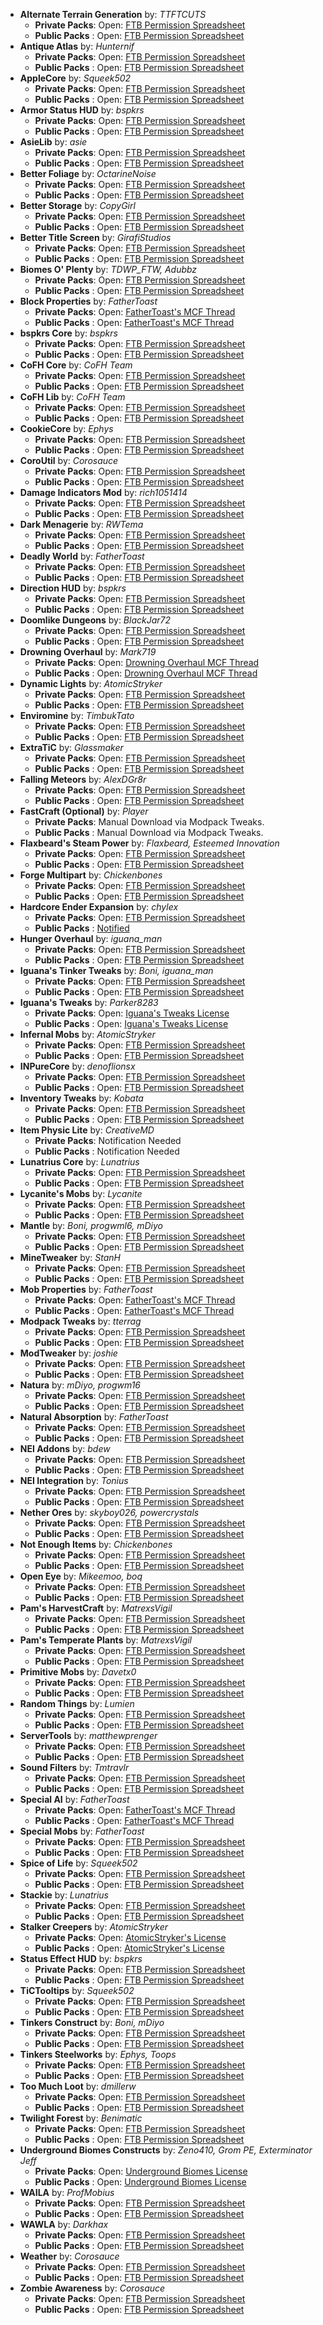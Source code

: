 [AtomicStryker's License]:https://dl.dropboxusercontent.com/u/27836116/FTBPermissionsImages/advancedmachinesatomicstryker.png
[Drowning Overhaul MCF Thread]:http://www.minecraftforum.net/forums/mapping-and-modding/minecraft-mods/2174575-drowning-overhaul-water-got-a-whole-lot-more?comment=45
[FatherToast's MCF Thread]:http://www.minecraftforum.net/forums/mapping-and-modding/minecraft-mods/1282771-1-6-x-forge-father-toasts-mods-special-mobs-mob
[FTB Permission Spreadsheet]:http://1drv.ms/1kbLNMM
[Glowstone Wire MCF Thread]:http://www.minecraftforum.net/forums/mapping-and-modding/minecraft-mods/1280347-glowstone-wire-v1-0-2-113
[Iguana's Tweaks License]:https://github.com/Parker8283/IguanaTweaks/blob/master/LICENSE
[Underground Biomes License]:https://www.dropbox.com/s/45yeaokdmr7wcbm/Underground%20Biomes%20Construct%20Permissions.png?dl=0

- **Alternate Terrain Generation** by: *TTFTCUTS*
  - **Private Packs**: Open: [FTB Permission Spreadsheet]
  - **Public Packs** : Open: [FTB Permission Spreadsheet]
- **Antique Atlas** by: *Hunternif*
  - **Private Packs**: Open: [FTB Permission Spreadsheet]
  - **Public Packs** : Open: [FTB Permission Spreadsheet]
- **AppleCore** by: *Squeek502*
  - **Private Packs**: Open: [FTB Permission Spreadsheet]
  - **Public Packs** : Open: [FTB Permission Spreadsheet]
- **Armor Status HUD** by: *bspkrs*
  - **Private Packs**: Open: [FTB Permission Spreadsheet]
  - **Public Packs** : Open: [FTB Permission Spreadsheet]
- **AsieLib** by: *asie*
  - **Private Packs**: Open: [FTB Permission Spreadsheet]
  - **Public Packs** : Open: [FTB Permission Spreadsheet]
- **Better Foliage** by: *OctarineNoise*
  - **Private Packs**: Open: [FTB Permission Spreadsheet]
  - **Public Packs** : Open: [FTB Permission Spreadsheet]
- **Better Storage** by: *CopyGirl*
  - **Private Packs**: Open: [FTB Permission Spreadsheet]
  - **Public Packs** : Open: [FTB Permission Spreadsheet]
- **Better Title Screen** by: *GirafiStudios*
  - **Private Packs**: Open: [FTB Permission Spreadsheet]
  - **Public Packs** : Open: [FTB Permission Spreadsheet]
- **Biomes O' Plenty** by: *TDWP_FTW, Adubbz*
  - **Private Packs**: Open: [FTB Permission Spreadsheet]
  - **Public Packs** : Open: [FTB Permission Spreadsheet]
- **Block Properties** by: *FatherToast*
  - **Private Packs**: Open: [FatherToast's MCF Thread]
  - **Public Packs** : Open: [FatherToast's MCF Thread]
- **bspkrs Core** by: *bspkrs*
  - **Private Packs**: Open: [FTB Permission Spreadsheet]
  - **Public Packs** : Open: [FTB Permission Spreadsheet]
- **CoFH Core** by: *CoFH Team*
  - **Private Packs**: Open: [FTB Permission Spreadsheet]
  - **Public Packs** : Open: [FTB Permission Spreadsheet]
- **CoFH Lib** by: *CoFH Team*
  - **Private Packs**: Open: [FTB Permission Spreadsheet]
  - **Public Packs** : Open: [FTB Permission Spreadsheet]
- **CookieCore** by: *Ephys*
  - **Private Packs**: Open: [FTB Permission Spreadsheet]
  - **Public Packs** : Open: [FTB Permission Spreadsheet]
- **CoroUtil** by: *Corosauce*
  - **Private Packs**: Open: [FTB Permission Spreadsheet]
  - **Public Packs** : Open: [FTB Permission Spreadsheet]
- **Damage Indicators Mod** by: *rich1051414*
  - **Private Packs**: Open: [FTB Permission Spreadsheet]
  - **Public Packs** : Open: [FTB Permission Spreadsheet]
- **Dark Menagerie** by: *RWTema*
  - **Private Packs**: Open: [FTB Permission Spreadsheet]
  - **Public Packs** : Open: [FTB Permission Spreadsheet]
- **Deadly World** by: *FatherToast*
  - **Private Packs**: Open: [FTB Permission Spreadsheet]
  - **Public Packs** : Open: [FTB Permission Spreadsheet]
- **Direction HUD** by: *bspkrs*
  - **Private Packs**: Open: [FTB Permission Spreadsheet]
  - **Public Packs** : Open: [FTB Permission Spreadsheet]
- **Doomlike Dungeons** by: *BlackJar72*
  - **Private Packs**: Open: [FTB Permission Spreadsheet]
  - **Public Packs** : Open: [FTB Permission Spreadsheet]
- **Drowning Overhaul** by: *Mark719*
  - **Private Packs**: Open: [Drowning Overhaul MCF Thread]
  - **Public Packs** : Open: [Drowning Overhaul MCF Thread]
- **Dynamic Lights** by: *AtomicStryker*
  - **Private Packs**: Open: [FTB Permission Spreadsheet]
  - **Public Packs** : Open: [FTB Permission Spreadsheet]
- **Enviromine** by: *TimbukTato*
  - **Private Packs**: Open: [FTB Permission Spreadsheet]
  - **Public Packs** : Open: [FTB Permission Spreadsheet]
- **ExtraTiC** by: *Glassmaker*
  - **Private Packs**: Open: [FTB Permission Spreadsheet]
  - **Public Packs** : Open: [FTB Permission Spreadsheet]
- **Falling Meteors** by: *AlexDGr8r*
  - **Private Packs**: Open: [FTB Permission Spreadsheet]
  - **Public Packs** : Open: [FTB Permission Spreadsheet]
- **FastCraft (Optional)** by: *Player*
  - **Private Packs**: Manual Download via Modpack Tweaks.
  - **Public Packs** : Manual Download via Modpack Tweaks.
- **Flaxbeard's Steam Power** by: *Flaxbeard, Esteemed Innovation*
  - **Private Packs**: Open: [FTB Permission Spreadsheet]
  - **Public Packs** : Open: [FTB Permission Spreadsheet]
- **Forge Multipart** by: *Chickenbones*
  - **Private Packs**: Open: [FTB Permission Spreadsheet]
  - **Public Packs** : Open: [FTB Permission Spreadsheet]
- **Hardcore Ender Expansion** by: *chylex*
  - **Private Packs**: Open: [FTB Permission Spreadsheet]
  - **Public Packs** : [Notified](https://www.dropbox.com/s/xgp8zkwvspaqqat/Chylex%20TWBB%20Notification.png?dl=0)
- **Hunger Overhaul** by: *iguana_man*
  - **Private Packs**: Open: [FTB Permission Spreadsheet]
  - **Public Packs** : Open: [FTB Permission Spreadsheet]
- **Iguana's Tinker Tweaks** by: *Boni, iguana_man*
  - **Private Packs**: Open: [FTB Permission Spreadsheet]
  - **Public Packs** : Open: [FTB Permission Spreadsheet]
- **Iguana's Tweaks** by: *Parker8283*
  - **Private Packs**: Open: [Iguana's Tweaks License]
  - **Public Packs** : Open: [Iguana's Tweaks License]
- **Infernal Mobs** by: *AtomicStryker*
  - **Private Packs**: Open: [FTB Permission Spreadsheet]
  - **Public Packs** : Open: [FTB Permission Spreadsheet]
- **INPureCore** by: *denoflionsx*
  - **Private Packs**: Open: [FTB Permission Spreadsheet]
  - **Public Packs** : Open: [FTB Permission Spreadsheet]
- **Inventory Tweaks** by: *Kobata*
  - **Private Packs**: Open: [FTB Permission Spreadsheet]
  - **Public Packs** : Open: [FTB Permission Spreadsheet]
- **Item Physic Lite** by: *CreativeMD*
  - **Private Packs**: Notification Needed
  - **Public Packs** : Notification Needed
- **Lunatrius Core** by: *Lunatrius*
  - **Private Packs**: Open: [FTB Permission Spreadsheet]
  - **Public Packs** : Open: [FTB Permission Spreadsheet]
- **Lycanite's Mobs** by: *Lycanite*
  - **Private Packs**: Open: [FTB Permission Spreadsheet]
  - **Public Packs** : Open: [FTB Permission Spreadsheet]
- **Mantle** by: *Boni, progwml6, mDiyo*
  - **Private Packs**: Open: [FTB Permission Spreadsheet]
  - **Public Packs** : Open: [FTB Permission Spreadsheet]
- **MineTweaker** by: *StanH*
  - **Private Packs**: Open: [FTB Permission Spreadsheet]
  - **Public Packs** : Open: [FTB Permission Spreadsheet]
- **Mob Properties** by: *FatherToast*
  - **Private Packs**: Open: [FatherToast's MCF Thread]
  - **Public Packs** : Open: [FatherToast's MCF Thread]
- **Modpack Tweaks** by: *tterrag*
  - **Private Packs**: Open: [FTB Permission Spreadsheet]
  - **Public Packs** : Open: [FTB Permission Spreadsheet]
- **ModTweaker** by: *joshie*
  - **Private Packs**: Open: [FTB Permission Spreadsheet]
  - **Public Packs** : Open: [FTB Permission Spreadsheet]
- **Natura** by: *mDiyo, progwm16*
  - **Private Packs**: Open: [FTB Permission Spreadsheet]
  - **Public Packs** : Open: [FTB Permission Spreadsheet]
- **Natural Absorption** by: *FatherToast*
  - **Private Packs**: Open: [FTB Permission Spreadsheet]
  - **Public Packs** : Open: [FTB Permission Spreadsheet]
- **NEI Addons** by: *bdew*
  - **Private Packs**: Open: [FTB Permission Spreadsheet]
  - **Public Packs** : Open: [FTB Permission Spreadsheet]
- **NEI Integration** by: *Tonius*
  - **Private Packs**: Open: [FTB Permission Spreadsheet]
  - **Public Packs** : Open: [FTB Permission Spreadsheet]
- **Nether Ores** by: *skyboy026, powercrystals*
  - **Private Packs**: Open: [FTB Permission Spreadsheet]
  - **Public Packs** : Open: [FTB Permission Spreadsheet]
- **Not Enough Items** by: *Chickenbones*
  - **Private Packs**: Open: [FTB Permission Spreadsheet]
  - **Public Packs** : Open: [FTB Permission Spreadsheet]
- **Open Eye** by: *Mikeemoo, boq*
  - **Private Packs**: Open: [FTB Permission Spreadsheet]
  - **Public Packs** : Open: [FTB Permission Spreadsheet]
- **Pam's HarvestCraft** by: *MatrexsVigil*
  - **Private Packs**: Open: [FTB Permission Spreadsheet]
  - **Public Packs** : Open: [FTB Permission Spreadsheet]
- **Pam's Temperate Plants** by: *MatrexsVigil*
  - **Private Packs**: Open: [FTB Permission Spreadsheet]
  - **Public Packs** : Open: [FTB Permission Spreadsheet]
- **Primitive Mobs** by: *Davetx0*
  - **Private Packs**: Open: [FTB Permission Spreadsheet]
  - **Public Packs** : Open: [FTB Permission Spreadsheet]
- **Random Things** by: *Lumien*
  - **Private Packs**: Open: [FTB Permission Spreadsheet]
  - **Public Packs** : Open: [FTB Permission Spreadsheet]
- **ServerTools** by: *matthewprenger*
  - **Private Packs**: Open: [FTB Permission Spreadsheet]
  - **Public Packs** : Open: [FTB Permission Spreadsheet]
- **Sound Filters** by: *Tmtravlr*
  - **Private Packs**: Open: [FTB Permission Spreadsheet]
  - **Public Packs** : Open: [FTB Permission Spreadsheet]
- **Special AI** by: *FatherToast*
  - **Private Packs**: Open: [FatherToast's MCF Thread]
  - **Public Packs** : Open: [FatherToast's MCF Thread]
- **Special Mobs** by: *FatherToast*
  - **Private Packs**: Open: [FTB Permission Spreadsheet]
  - **Public Packs** : Open: [FTB Permission Spreadsheet]
- **Spice of Life** by: *Squeek502*
  - **Private Packs**: Open: [FTB Permission Spreadsheet]
  - **Public Packs** : Open: [FTB Permission Spreadsheet]
- **Stackie** by: *Lunatrius*
  - **Private Packs**: Open: [FTB Permission Spreadsheet]
  - **Public Packs** : Open: [FTB Permission Spreadsheet]
- **Stalker Creepers** by: *AtomicStryker*
  - **Private Packs**: Open: [AtomicStryker's License]
  - **Public Packs** : Open: [AtomicStryker's License]
- **Status Effect HUD** by: *bspkrs*
  - **Private Packs**: Open: [FTB Permission Spreadsheet]
  - **Public Packs** : Open: [FTB Permission Spreadsheet]
- **TiCTooltips** by: *Squeek502*
  - **Private Packs**: Open: [FTB Permission Spreadsheet]
  - **Public Packs** : Open: [FTB Permission Spreadsheet]
- **Tinkers Construct** by: *Boni, mDiyo*
  - **Private Packs**: Open: [FTB Permission Spreadsheet]
  - **Public Packs** : Open: [FTB Permission Spreadsheet]
- **Tinkers Steelworks** by: *Ephys, Toops*
  - **Private Packs**: Open: [FTB Permission Spreadsheet]
  - **Public Packs** : Open: [FTB Permission Spreadsheet]
- **Too Much Loot** by: *dmillerw*
  - **Private Packs**: Open: [FTB Permission Spreadsheet]
  - **Public Packs** : Open: [FTB Permission Spreadsheet]
- **Twilight Forest** by: *Benimatic*
  - **Private Packs**: Open: [FTB Permission Spreadsheet]
  - **Public Packs** : Open: [FTB Permission Spreadsheet]
- **Underground Biomes Constructs** by: *Zeno410, Grom PE, Exterminator Jeff*
  - **Private Packs**: Open: [Underground Biomes License]
  - **Public Packs** : Open: [Underground Biomes License]
- **WAILA** by: *ProfMobius*
  - **Private Packs**: Open: [FTB Permission Spreadsheet]
  - **Public Packs** : Open: [FTB Permission Spreadsheet]
- **WAWLA** by: *Darkhax*
  - **Private Packs**: Open: [FTB Permission Spreadsheet]
  - **Public Packs** : Open: [FTB Permission Spreadsheet]
- **Weather** by: *Corosauce*
  - **Private Packs**: Open: [FTB Permission Spreadsheet]
  - **Public Packs** : Open: [FTB Permission Spreadsheet]
- **Zombie Awareness** by: *Corosauce*
  - **Private Packs**: Open: [FTB Permission Spreadsheet]
  - **Public Packs** : Open: [FTB Permission Spreadsheet]

